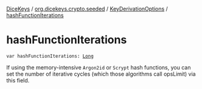 [DiceKeys](../../index.md) / [org.dicekeys.crypto.seeded](../index.md) / [KeyDerivationOptions](index.md) / [hashFunctionIterations](./hash-function-iterations.md)

# hashFunctionIterations

`var hashFunctionIterations: `[`Long`](https://kotlinlang.org/api/latest/jvm/stdlib/kotlin/-long/index.html)

If using the memory-intensive `Argon2id` or `Scrypt` hash functions, you can set the
number of iterative cycles (which those algorithms call opsLimit) via this field.

